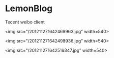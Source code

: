 LemonBlog
=========

Tecent weibo client

<img src="/201211271642469963.jpg” width=540>

<img src="/201211271642498936.jpg” width=540>

<img src="/201211271642516347.jpg” width=540>